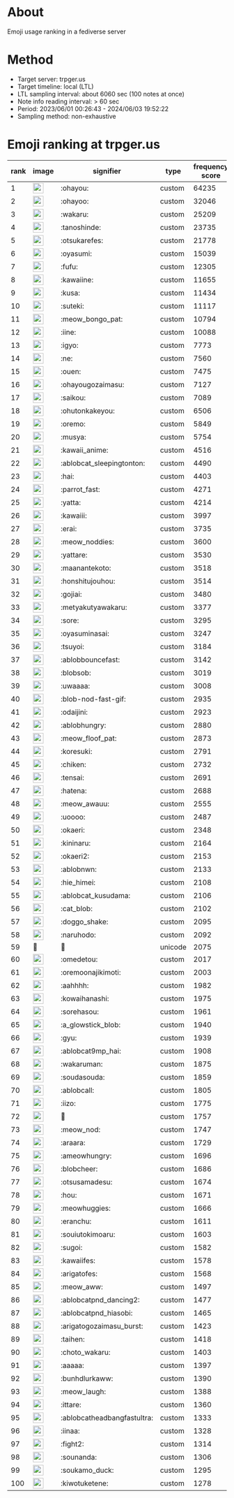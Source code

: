 # About
Emoji usage ranking in a fediverse server

# Method
- Target server: trpger.us
- Target timeline: local (LTL)
- LTL sampling interval: about 6060 sec (100 notes at once)
- Note info reading interval: > 60 sec
- Period: 2023/06/01 00:26:43 - 2024/06/03 19:52:22 
- Sampling method: non-exhaustive

# Emoji ranking at trpger.us

|rank|image|signifier|type|frequency score|
|----|----|----|----|----|
|1|<img height="24" src="https://trpger.us/emoji/ohayou.webp">|:ohayou:|custom|64235|
|2|<img height="24" src="https://trpger.us/emoji/ohayoo.webp">|:ohayoo:|custom|32046|
|3|<img height="24" src="https://trpger.us/emoji/wakaru.webp">|:wakaru:|custom|25209|
|4|<img height="24" src="https://trpger.us/emoji/tanoshinde.webp">|:tanoshinde:|custom|23735|
|5|<img height="24" src="https://trpger.us/emoji/otsukarefes.webp">|:otsukarefes:|custom|21778|
|6|<img height="24" src="https://trpger.us/emoji/oyasumi.webp">|:oyasumi:|custom|15039|
|7|<img height="24" src="https://trpger.us/emoji/fufu.webp">|:fufu:|custom|12305|
|8|<img height="24" src="https://trpger.us/emoji/kawaiine.webp">|:kawaiine:|custom|11655|
|9|<img height="24" src="https://trpger.us/emoji/kusa.webp">|:kusa:|custom|11434|
|10|<img height="24" src="https://trpger.us/emoji/suteki.webp">|:suteki:|custom|11117|
|11|<img height="24" src="https://trpger.us/emoji/meow_bongo_pat.webp">|:meow_bongo_pat:|custom|10794|
|12|<img height="24" src="https://trpger.us/emoji/iine.webp">|:iine:|custom|10088|
|13|<img height="24" src="https://trpger.us/emoji/igyo.webp">|:igyo:|custom|7773|
|14|<img height="24" src="https://trpger.us/emoji/ne.webp">|:ne:|custom|7560|
|15|<img height="24" src="https://trpger.us/emoji/ouen.webp">|:ouen:|custom|7475|
|16|<img height="24" src="https://trpger.us/emoji/ohayougozaimasu.webp">|:ohayougozaimasu:|custom|7127|
|17|<img height="24" src="https://trpger.us/emoji/saikou.webp">|:saikou:|custom|7089|
|18|<img height="24" src="https://trpger.us/emoji/ohutonkakeyou.webp">|:ohutonkakeyou:|custom|6506|
|19|<img height="24" src="https://trpger.us/emoji/oremo.webp">|:oremo:|custom|5849|
|20|<img height="24" src="https://trpger.us/emoji/musya.webp">|:musya:|custom|5754|
|21|<img height="24" src="https://trpger.us/emoji/kawaii_anime.webp">|:kawaii_anime:|custom|4516|
|22|<img height="24" src="https://trpger.us/emoji/ablobcat_sleepingtonton.webp">|:ablobcat_sleepingtonton:|custom|4490|
|23|<img height="24" src="https://trpger.us/emoji/hai.webp">|:hai:|custom|4403|
|24|<img height="24" src="https://trpger.us/emoji/parrot_fast.webp">|:parrot_fast:|custom|4271|
|25|<img height="24" src="https://trpger.us/emoji/yatta.webp">|:yatta:|custom|4214|
|26|<img height="24" src="https://trpger.us/emoji/kawaiii.webp">|:kawaiii:|custom|3997|
|27|<img height="24" src="https://trpger.us/emoji/erai.webp">|:erai:|custom|3735|
|28|<img height="24" src="https://trpger.us/emoji/meow_noddies.webp">|:meow_noddies:|custom|3600|
|29|<img height="24" src="https://trpger.us/emoji/yattare.webp">|:yattare:|custom|3530|
|30|<img height="24" src="https://trpger.us/emoji/maanantekoto.webp">|:maanantekoto:|custom|3518|
|31|<img height="24" src="https://trpger.us/emoji/honshitujouhou.webp">|:honshitujouhou:|custom|3514|
|32|<img height="24" src="https://trpger.us/emoji/gojiai.webp">|:gojiai:|custom|3480|
|33|<img height="24" src="https://trpger.us/emoji/metyakutyawakaru.webp">|:metyakutyawakaru:|custom|3377|
|34|<img height="24" src="https://trpger.us/emoji/sore.webp">|:sore:|custom|3295|
|35|<img height="24" src="https://trpger.us/emoji/oyasuminasai.webp">|:oyasuminasai:|custom|3247|
|36|<img height="24" src="https://trpger.us/emoji/tsuyoi.webp">|:tsuyoi:|custom|3184|
|37|<img height="24" src="https://trpger.us/emoji/ablobbouncefast.webp">|:ablobbouncefast:|custom|3142|
|38|<img height="24" src="https://trpger.us/emoji/blobsob.webp">|:blobsob:|custom|3019|
|39|<img height="24" src="https://trpger.us/emoji/uwaaaa.webp">|:uwaaaa:|custom|3008|
|40|<img height="24" src="https://trpger.us/emoji/blob-nod-fast-gif.webp">|:blob-nod-fast-gif:|custom|2935|
|41|<img height="24" src="https://trpger.us/emoji/odaijini.webp">|:odaijini:|custom|2923|
|42|<img height="24" src="https://trpger.us/emoji/ablobhungry.webp">|:ablobhungry:|custom|2880|
|43|<img height="24" src="https://trpger.us/emoji/meow_floof_pat.webp">|:meow_floof_pat:|custom|2873|
|44|<img height="24" src="https://trpger.us/emoji/koresuki.webp">|:koresuki:|custom|2791|
|45|<img height="24" src="https://trpger.us/emoji/chiken.webp">|:chiken:|custom|2732|
|46|<img height="24" src="https://trpger.us/emoji/tensai.webp">|:tensai:|custom|2691|
|47|<img height="24" src="https://trpger.us/emoji/hatena.webp">|:hatena:|custom|2688|
|48|<img height="24" src="https://trpger.us/emoji/meow_awauu.webp">|:meow_awauu:|custom|2555|
|49|<img height="24" src="https://trpger.us/emoji/uoooo.webp">|:uoooo:|custom|2487|
|50|<img height="24" src="https://trpger.us/emoji/okaeri.webp">|:okaeri:|custom|2348|
|51|<img height="24" src="https://trpger.us/emoji/kininaru.webp">|:kininaru:|custom|2164|
|52|<img height="24" src="https://trpger.us/emoji/okaeri2.webp">|:okaeri2:|custom|2153|
|53|<img height="24" src="https://trpger.us/emoji/ablobnwn.webp">|:ablobnwn:|custom|2133|
|54|<img height="24" src="https://trpger.us/emoji/hie_himei.webp">|:hie_himei:|custom|2108|
|55|<img height="24" src="https://trpger.us/emoji/ablobcat_kusudama.webp">|:ablobcat_kusudama:|custom|2106|
|56|<img height="24" src="https://trpger.us/emoji/cat_blob.webp">|:cat_blob:|custom|2102|
|57|<img height="24" src="https://trpger.us/emoji/doggo_shake.webp">|:doggo_shake:|custom|2095|
|58|<img height="24" src="https://trpger.us/emoji/naruhodo.webp">|:naruhodo:|custom|2092|
|59|🍮|🍮|unicode|2075|
|60|<img height="24" src="https://trpger.us/emoji/omedetou.webp">|:omedetou:|custom|2017|
|61|<img height="24" src="https://trpger.us/emoji/oremoonajikimoti.webp">|:oremoonajikimoti:|custom|2003|
|62|<img height="24" src="https://trpger.us/emoji/aahhhh.webp">|:aahhhh:|custom|1982|
|63|<img height="24" src="https://trpger.us/emoji/kowaihanashi.webp">|:kowaihanashi:|custom|1975|
|64|<img height="24" src="https://trpger.us/emoji/sorehasou.webp">|:sorehasou:|custom|1961|
|65|<img height="24" src="https://trpger.us/emoji/a_glowstick_blob.webp">|:a_glowstick_blob:|custom|1940|
|66|<img height="24" src="https://trpger.us/emoji/gyu.webp">|:gyu:|custom|1939|
|67|<img height="24" src="https://trpger.us/emoji/ablobcat9mp_hai.webp">|:ablobcat9mp_hai:|custom|1908|
|68|<img height="24" src="https://trpger.us/emoji/wakaruman.webp">|:wakaruman:|custom|1875|
|69|<img height="24" src="https://trpger.us/emoji/soudasouda.webp">|:soudasouda:|custom|1859|
|70|<img height="24" src="https://trpger.us/emoji/ablobcall.webp">|:ablobcall:|custom|1805|
|71|<img height="24" src="https://trpger.us/emoji/iizo.webp">|:iizo:|custom|1775|
|72|<img height="24" src="https://trpger.us/emoji/birthday.webp">|:birthday:|custom|1757|
|73|<img height="24" src="https://trpger.us/emoji/meow_nod.webp">|:meow_nod:|custom|1747|
|74|<img height="24" src="https://trpger.us/emoji/araara.webp">|:araara:|custom|1729|
|75|<img height="24" src="https://trpger.us/emoji/ameowhungry.webp">|:ameowhungry:|custom|1696|
|76|<img height="24" src="https://trpger.us/emoji/blobcheer.webp">|:blobcheer:|custom|1686|
|77|<img height="24" src="https://trpger.us/emoji/otsusamadesu.webp">|:otsusamadesu:|custom|1674|
|78|<img height="24" src="https://trpger.us/emoji/hou.webp">|:hou:|custom|1671|
|79|<img height="24" src="https://trpger.us/emoji/meowhuggies.webp">|:meowhuggies:|custom|1666|
|80|<img height="24" src="https://trpger.us/emoji/eranchu.webp">|:eranchu:|custom|1611|
|81|<img height="24" src="https://trpger.us/emoji/souiutokimoaru.webp">|:souiutokimoaru:|custom|1603|
|82|<img height="24" src="https://trpger.us/emoji/sugoi.webp">|:sugoi:|custom|1582|
|83|<img height="24" src="https://trpger.us/emoji/kawaiifes.webp">|:kawaiifes:|custom|1578|
|84|<img height="24" src="https://trpger.us/emoji/arigatofes.webp">|:arigatofes:|custom|1568|
|85|<img height="24" src="https://trpger.us/emoji/meow_aww.webp">|:meow_aww:|custom|1497|
|86|<img height="24" src="https://trpger.us/emoji/ablobcatpnd_dancing2.webp">|:ablobcatpnd_dancing2:|custom|1477|
|87|<img height="24" src="https://trpger.us/emoji/ablobcatpnd_hiasobi.webp">|:ablobcatpnd_hiasobi:|custom|1465|
|88|<img height="24" src="https://trpger.us/emoji/arigatogozaimasu_burst.webp">|:arigatogozaimasu_burst:|custom|1423|
|89|<img height="24" src="https://trpger.us/emoji/taihen.webp">|:taihen:|custom|1418|
|90|<img height="24" src="https://trpger.us/emoji/choto_wakaru.webp">|:choto_wakaru:|custom|1403|
|91|<img height="24" src="https://trpger.us/emoji/aaaaa.webp">|:aaaaa:|custom|1397|
|92|<img height="24" src="https://trpger.us/emoji/bunhdlurkaww.webp">|:bunhdlurkaww:|custom|1390|
|93|<img height="24" src="https://trpger.us/emoji/meow_laugh.webp">|:meow_laugh:|custom|1388|
|94|<img height="24" src="https://trpger.us/emoji/ittare.webp">|:ittare:|custom|1360|
|95|<img height="24" src="https://trpger.us/emoji/ablobcatheadbangfastultra.webp">|:ablobcatheadbangfastultra:|custom|1333|
|96|<img height="24" src="https://trpger.us/emoji/iinaa.webp">|:iinaa:|custom|1328|
|97|<img height="24" src="https://trpger.us/emoji/fight2.webp">|:fight2:|custom|1314|
|98|<img height="24" src="https://trpger.us/emoji/sounanda.webp">|:sounanda:|custom|1306|
|99|<img height="24" src="https://trpger.us/emoji/soukamo_duck.webp">|:soukamo_duck:|custom|1295|
|100|<img height="24" src="https://trpger.us/emoji/kiwotuketene.webp">|:kiwotuketene:|custom|1278|
